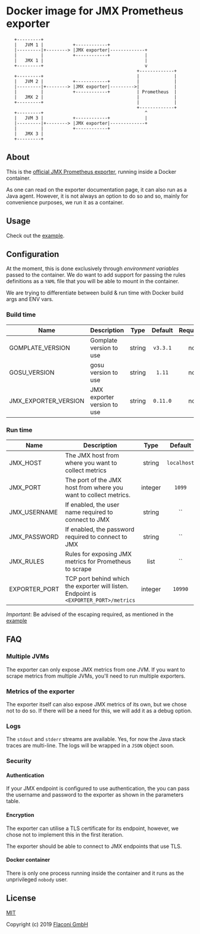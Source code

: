 # Docker image for JMX Prometheus exporter

       +---------+
       |   JVM 1 |           +------------+
       |---------|+--------> |JMX exporter|-------------+
       |         |           +------------+             |
       |   JMX 1 |                                      |
       +---------+                                      v
                                                     +-------------+
       +---------+                                   |             |
       |   JVM 2 |           +------------+          |             |
       |---------|+--------> |JMX exporter|--------->|             |
       |         |           +------------+          | Prometheus  |
       |   JMX 2 |                                   |             |
       +---------+                                   |             |
                                                     +-------------+
       +---------+                                      ^
       |   JVM 3 |           +------------+             |
       |---------|+--------> |JMX exporter|-------------+
       |         |           +------------+
       |   JMX 3 |
       +---------+

## About

This is the [official JMX Prometheus exporter][1], running inside a Docker
container.

As one can read on the exporter documentation page, it can also run as a Java
agent. However, it is not always an option to do so and so, mainly for
convenience purposes, we run it as a container.

## Usage

Check out the [example](./example/README.md).

## Configuration

At the moment, this is done exclusively through _environment variables_ passed
to the container. We do want to add support for passing the rules definitions as
a `YAML` file that you will be able to mount in the container.

We are trying to differentiate between build & run time with Docker build args
and ENV vars.

### Build time

| Name | Description | Type | Default | Required |
|------|-------------|:----:|:-----:|:-----:|
| GOMPLATE\_VERSION | Gomplate version to use | string | `v3.3.1` | no |
| GOSU\_VERSION | gosu version to use | string | `1.11` | no |
| JMX\_EXPORTER\_VERSION | JMX exporter version to use | string | `0.11.0` | no |

### Run time

| Name | Description | Type | Default | Required |
|------|-------------|:----:|:-----:|:-----:|
| JMX\_HOST | The JMX host from where you want to collect metrics | string | `localhost` | yes |
| JMX\_PORT | The port of the JMX host from where you want to collect metrics. | integer | `1099` | yes |
| JMX\_USERNAME | If enabled, the user name required to connect to JMX | string | `` | no |
| JMX\_PASSWORD | If enabled, the password required to connect to JMX | string | `` | no |
| JMX\_RULES | Rules for exposing JMX metrics for Prometheus to scrape | list | `` | yes |
| EXPORTER\_PORT | TCP port behind which the exporter will listen. Endpoint is `<EXPORTER_PORT>/metrics` | integer | `10990` | no |

*Important*: Be advised of the escaping required, as mentioned in the
[example](./example/README.md##Standalone)

## FAQ

### Multiple JVMs

The exporter can only expose JMX metrics from one JVM. If you want to scrape
metrics from multiple JVMs, you'll need to run multiple exporters.

### Metrics of the exporter

The exporter itself can also expose JMX metrics of its own, but we chose not to
do so. If there will be a need for this, we will add it as a debug option.

### Logs

The `stdout` and `stderr` streams are available. Yes, for now the Java stack
traces are multi-line. The logs will be wrapped in a `JSON` object soon.

### Security

#### Authentication

If your JMX endpoint is configured to use authentication, the you can pass the
username and password to the exporter as shown in the parameters table.

#### Encryption

The exporter can utilise a TLS certificate for its endpoint, however, we chose
not to implement this in the first iteration.

The exporter should be able to connect to JMX endpoints that use TLS.

#### Docker container

There is only one process running inside the container and it runs as the
unprivileged `nobody` user.

[1]: https://github.com/prometheus/jmx_exporter

## License

[MIT](LICENSE)

Copyright (c) 2019 [Flaconi GmbH](https://github.com/Flaconi)

